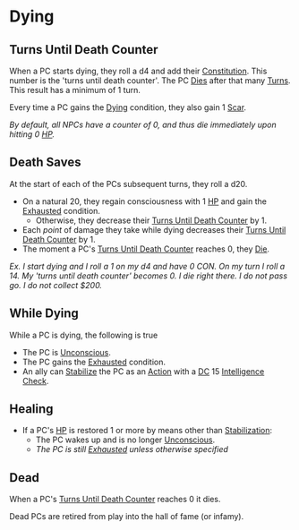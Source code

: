# Dying

## Turns Until Death Counter
When a PC starts dying, they roll a d4 and add their [Constitution](../Player%20Characters/Chosen%20Statistics/Constitution.md). This number is the 'turns until death counter'. The PC [Dies](Dying.md#Dead) after that many [Turns](../Game%20Procedures/Turn.md). This result has a minimum of 1 turn.

Every time a PC gains the [Dying](Dying.md) condition, they also gain 1 [Scar](../Player%20Characters/Derived%20Statistics/Scars.md).

*By default, all NPCs have a counter of 0, and thus die immediately upon hitting 0 [HP](../Player%20Characters/Derived%20Statistics/Health%20Points.md).*
## Death Saves
At the start of each of the PCs subsequent turns, they roll a d20.
- On a natural 20, they regain consciousness with 1 [HP](../Player%20Characters/Derived%20Statistics/Health%20Points.md) and gain the [Exhausted](Exhausted.md) condition.
	- Otherwise, they decrease their [Turns Until Death Counter](Dying.md#Turns%20Until%20Death%20Counter) by 1. 
- Each *point* of damage they take while dying decreases their [Turns Until Death Counter](Dying.md#Turns%20Until%20Death%20Counter) by 1.
- The moment a PC's [Turns Until Death Counter](Dying.md#Turns%20Until%20Death%20Counter) reaches 0, they [Die](Dying.md#Dead).

*Ex. I start dying and I roll a 1 on my d4 and have 0 CON. On my turn I roll a 14. My 'turns until death counter' becomes 0. I die right there. I do not pass go. I do not collect $200.* 

## While Dying
While a PC is dying, the following is true
- The PC is [Unconscious](Unconscious.md).
- The PC gains the [Exhausted](Exhausted.md) condition.
- An ally can [Stabilize](Stabilized.md) the PC as an [Action](../Game%20Procedures/Action.md) with a [DC](../Game%20Procedures/DC.md) 15 [Intelligence](../Player%20Characters/Chosen%20Statistics/Intelligence.md) [Check](../Game%20Procedures/Check.md).
## Healing
- If a PC's [HP](../Player%20Characters/Derived%20Statistics/Health%20Points.md) is restored 1 or more by means other than [Stabilization](Stabilized.md):
	- The PC wakes up and is no longer [Unconscious](Unconscious.md).
	- *The PC is still [Exhausted](Exhausted.md) unless otherwise specified*
## Dead
When a PC's [Turns Until Death Counter](Dying.md#Turns%20Until%20Death%20Counter) reaches 0 it dies.

Dead PCs are retired from play into the hall of fame (or infamy).